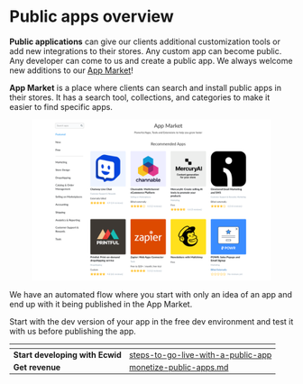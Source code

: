 # Public apps overview

**Public applications** can give our clients additional customization tools or add new integrations to their stores. Any custom app can become public. Any developer can come to us and create a public app. We always welcome new additions to our [App Market](https://www.ecwid.com/apps)!

**App Market** is a place where clients can search and install public apps in their stores. It has a search tool, collections, and categories to make it easier to find specific apps.

<figure><img src="../.gitbook/assets/app_market_main.png" alt=""><figcaption></figcaption></figure>

We have an automated flow where you start with only an idea of an app and end up with it being published in the App Market.&#x20;

Start with the dev version of your app in the free dev environment and test it with us before publishing the app.

<table data-card-size="large" data-view="cards"><thead><tr><th></th><th data-type="content-ref"></th></tr></thead><tbody><tr><td><strong>Start developing with Ecwid</strong></td><td><a href="steps-to-go-live-with-a-public-app/">steps-to-go-live-with-a-public-app</a></td></tr><tr><td><strong>Get revenue</strong></td><td><a href="monetize-public-apps.md">monetize-public-apps.md</a></td></tr></tbody></table>



